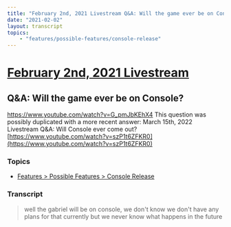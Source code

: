 ```yaml
---
title: "February 2nd, 2021 Livestream Q&A: Will the game ever be on Console?"
date: "2021-02-02"
layout: transcript
topics:
    - "features/possible-features/console-release"
---
```

# [February 2nd, 2021 Livestream](../2021-02-02.md)
## Q&A: Will the game ever be on Console?
https://www.youtube.com/watch?v=G_pmJbKEhX4
This question was possibly duplicated with a more recent answer: March 15th, 2022 Livestream Q&A: Will Console ever come out? [https://www.youtube.com/watch?v=szP1t6ZFKR0](https://www.youtube.com/watch?v=szP1t6ZFKR0)


### Topics
* [Features > Possible Features > Console Release](../topics/features/possible-features/console-release.md)

### Transcript

> well the gabriel will be on console, we don't know we don't have any plans for that currently but we never know what happens in the future
